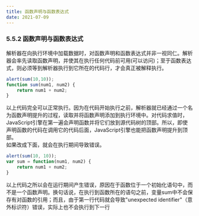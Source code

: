 ```yaml
---
title: 函数声明与函数表达式
date: 2021-07-09
---  
```


### 5.5.2 函数声明与函数表达式  

解析器在向执行环境中加载数据时，对函数声明和函数表达式并非一视同仁。解析器会率先读取函数声明，并使其在执行任何代码前可用(可以访问)；至于函数表达式，则必须等到解析器执行到它所在的代码行，才会真正被解释执行。  

```js
alert(sum(10,10));
function sum(num1, num2) {
    return num1 + num2;
}
```  

以上代码完全可以正常执行。因为在代码开始执行之前，解析器就已经通过一个名为函数声明提升的过程，读取并将函数声明添加到执行环境中。对代码求值时，JavaScript引擎在第一遍会声明函数并将它们放到源代码树的顶部。所以，即使声明函数的代码在调用它的代码后面，JavaScript引擎也能把函数声明提升到顶部。  
如果改成下面，就会在执行期间导致错误。  

```js
alert(sum(10, 10));
var sum = function(num1, num2) {
    return num1 + num2;
}
```  

以上代码之所以会在运行期间产生错误，原因在于函数位于一个初始化语句中，而不是一个函数声明。换句话说，在执行到函数所在的语句之前，变量sum中不会保存有对函数的引用；而且，由于第一行代码就会导致"unexpected identifier"（意外标识符）错误，实际上也不会执行到下一行
